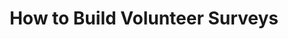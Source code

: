 ---
layout: default
title: How to Build Volunteer Surveys
parent: Training for Volunteers
nav_order: 1
---